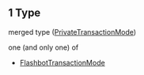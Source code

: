 ## 1 Type

merged type ([PrivateTransactionMode](definitions-definitions-privatetransactionmode.md))

one (and only one) of

*   [FlashbotTransactionMode](definitions-definitions-flashbottransactionmode.md "check type definition")
